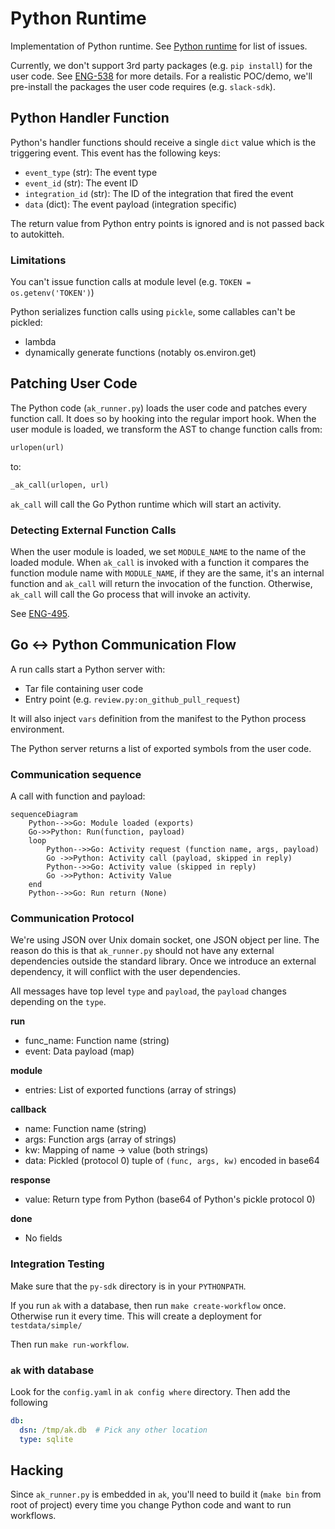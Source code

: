 # Python Runtime

Implementation of Python runtime. 
See [Python runtime](https://linear.app/autokitteh/project/python-runtime-be87fe4c4d7d) for list of issues.

Currently, we don't support 3rd party packages (e.g. `pip install`) for the user code.
See [ENG-538](https://linear.app/autokitteh/issue/ENG-538/support-python-dependencies) for more details.
For a realistic POC/demo, we'll pre-install the packages the user code requires (e.g. `slack-sdk`).

## Python Handler Function

Python's handler functions should receive a single `dict` value which is the triggering event.
This event has the following keys:

- `event_type` (str): The event type
- `event_id` (str): The event ID
- `integration_id` (str): The ID of the integration that fired the event
- `data` (dict): The event payload (integration specific)

The return value from Python entry points is ignored and is not passed back to autokitteh.

### Limitations

You can't issue function calls at module level (e.g. `TOKEN = os.getenv('TOKEN')`)

Python serializes function calls using `pickle`, some callables can't be pickled:
- lambda
- dynamically generate functions (notably os.environ.get)

## Patching User Code

The Python code (`ak_runner.py`) loads the user code and patches every function call.
It does so by hooking into the regular import hook.
When the user module is loaded, we transform the AST to change function calls from:

```python
urlopen(url)
```

to:

```python 
_ak_call(urlopen, url)
```

`ak_call` will call the Go Python runtime which will start an activity.

### Detecting External Function Calls

When the user module is loaded, we set `MODULE_NAME` to the name of the loaded module.
When `ak_call` is invoked with a function it compares the function module name with `MODULE_NAME`,
if they are the same, it's an internal function and `ak_call` will return the invocation of the function.
Otherwise, `ak_call` will call the Go process that will invoke an activity.

See [ENG-495](https://linear.app/autokitteh/issue/ENG-495/better-detection-of-external-functions).

## Go ↔ Python Communication Flow

A run calls start a Python server with:
- Tar file containing user code
- Entry point (e.g. `review.py:on_github_pull_request`)

It will also inject `vars` definition from the manifest to the Python process environment.

The Python server returns a list of exported symbols from the user code.

### Communication sequence

A call with function and payload:

```mermaid
sequenceDiagram
    Python-->>Go: Module loaded (exports)
    Go->>Python: Run(function, payload)
    loop
        Python-->>Go: Activity request (function name, args, payload)
        Go ->>Python: Activity call (payload, skipped in reply)
        Python-->>Go: Activity value (skipped in reply)
        Go ->>Python: Activity Value
    end
    Python-->>Go: Run return (None)
```

### Communication Protocol

We're using JSON over Unix domain socket, one JSON object per line.
The reason do this is that `ak_runner.py` should not have any external dependencies outside the standard library.
Once we introduce an external dependency, it will conflict with the user dependencies.

All messages have top level `type` and `payload`, the `payload` changes depending on the `type`.

**run**

- func_name: Function name (string)
- event: Data payload (map)

**module**

- entries: List of exported functions (array of strings)

**callback**

- name: Function name (string)
- args: Function args (array of strings)
- kw: Mapping of name → value (both strings)
- data: Pickled (protocol 0) tuple of `(func, args, kw)` encoded in base64

**response**

- value: Return type from Python (base64 of Python's pickle protocol 0)

**done**

- No fields


### Integration Testing

Make sure that the `py-sdk` directory is in your `PYTHONPATH`.

If you run `ak` with a database, then run `make create-workflow` once. 
Otherwise run it every time.
This will create a deployment for `testdata/simple/`

Then run `make run-workflow`.

### `ak` with database

Look for the `config.yaml` in `ak config where` directory. Then add the following

```yaml
db:
  dsn: /tmp/ak.db  # Pick any other location
  type: sqlite
```

## Hacking

Since `ak_runner.py` is embedded in `ak`, you'll need to build it (`make bin` from root of project) every time you change Python code and want to run workflows.
